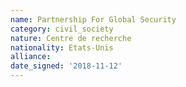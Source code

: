 ```yaml
---
name: Partnership For Global Security
category: civil_society
nature: Centre de recherche
nationality: Etats-Unis
alliance: 
date_signed: '2018-11-12'
---
```

    